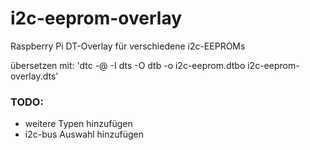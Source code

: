 # i2c-eeprom-overlay
Raspberry Pi DT-Overlay für verschiedene i2c-EEPROMs

übersetzen mit: 'dtc -@ -I dts -O dtb -o i2c-eeprom.dtbo i2c-eeprom-overlay.dts'

### TODO:
+ weitere Typen hinzufügen
+ i2c-bus Auswahl hinzufügen
